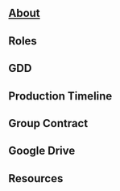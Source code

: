 ## [About](https://www.google.com)
## Roles
## GDD
## Production Timeline
## Group Contract
## Google Drive
## Resources



